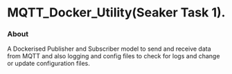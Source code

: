 # MQTT_Docker_Utility(Seaker Task 1).

### About
A Dockerised Publisher and Subscriber model to send and receive data from MQTT and also logging and config files to check for logs and change or update configuration files.
